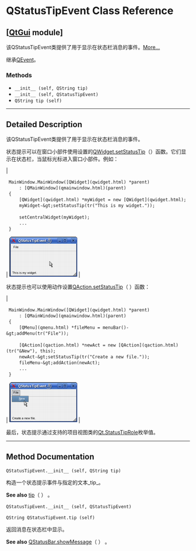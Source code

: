 # QStatusTipEvent Class Reference

## [[QtGui](index.htm) module]

该QStatusTipEvent类提供了用于显示在状态栏消息的事件。[More...](#details)

继承[QEvent](qevent.html)。

### Methods

*   `__init__ (self, QString tip)`
*   `__init__ (self, QStatusTipEvent)`
*   `QString tip (self)`

* * *

## Detailed Description

该QStatusTipEvent类提供了用于显示在状态栏消息的事件。

状态提示可以在窗口小部件使用设置的[QWidget.setStatusTip](qwidget.html#statusTip-prop)（）函数。它们显示在状态栏，当鼠标光标进入窗口小部件。例如：

| 

```
 MainWindow.MainWindow([QWidget](qwidget.html) *parent)
     : [QMainWindow](qmainwindow.html)(parent)
 {
     [QWidget](qwidget.html) *myWidget = new [QWidget](qwidget.html);
     myWidget-&gt;setStatusTip(tr("This is my widget."));

     setCentralWidget(myWidget);
     ...
 }

```

 | ![Widget with status tip.](img/qstatustipevent-widget.png) |

状态提示也可以使用动作设置[QAction.setStatusTip](qaction.html#statusTip-prop)（ ）函数：

| 

```
 MainWindow.MainWindow([QWidget](qwidget.html) *parent)
     : [QMainWindow](qmainwindow.html)(parent)
 {
     [QMenu](qmenu.html) *fileMenu = menuBar()-&gt;addMenu(tr("File"));

     [QAction](qaction.html) *newAct = new [QAction](qaction.html)(tr("&New"), this);
     newAct-&gt;setStatusTip(tr("Create a new file."));
     fileMenu-&gt;addAction(newAct);
     ...
 }

```

 | ![Action with status tip.](img/qstatustipevent-action.png) |

最后，状态提示通过支持的项目视图类的[Qt.StatusTipRole](qt.html#ItemDataRole-enum)枚举值。

* * *

## Method Documentation

```
QStatusTipEvent.__init__ (self, QString tip)
```

构造一个状态提示事件与指定的文本_tip_。

**See also** [tip](qstatustipevent.html#tip)（ ） 。

```
QStatusTipEvent.__init__ (self, QStatusTipEvent)
```

```
QString QStatusTipEvent.tip (self)
```

返回消息在状态栏中显示。

**See also** [QStatusBar.showMessage](qstatusbar.html#showMessage)（ ） 。